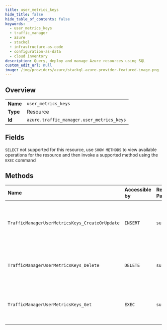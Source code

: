 ```yaml
---
title: user_metrics_keys
hide_title: false
hide_table_of_contents: false
keywords:
  - user_metrics_keys
  - traffic_manager
  - azure    
  - stackql
  - infrastructure-as-code
  - configuration-as-data
  - cloud inventory
description: Query, deploy and manage Azure resources using SQL
custom_edit_url: null
image: /img/providers/azure/stackql-azure-provider-featured-image.png
---
```

  
    

## Overview
<table><tbody>
<tr><td><b>Name</b></td><td><code>user_metrics_keys</code></td></tr>
<tr><td><b>Type</b></td><td>Resource</td></tr>
<tr><td><b>Id</b></td><td><code>azure.traffic_manager.user_metrics_keys</code></td></tr>
</tbody></table>

## Fields
`SELECT` not supported for this resource, use `SHOW METHODS` to view available operations for the resource and then invoke a supported method using the `EXEC` command  
## Methods
| Name | Accessible by | Required Params | Description |
|:-----|:--------------|:----------------|:------------|
| `TrafficManagerUserMetricsKeys_CreateOrUpdate` | `INSERT` | `subscriptionId` | Create or update a subscription-level key used for Real User Metrics collection. |
| `TrafficManagerUserMetricsKeys_Delete` | `DELETE` | `subscriptionId` | Delete a subscription-level key used for Real User Metrics collection. |
| `TrafficManagerUserMetricsKeys_Get` | `EXEC` | `subscriptionId` | Get the subscription-level key used for Real User Metrics collection. |
